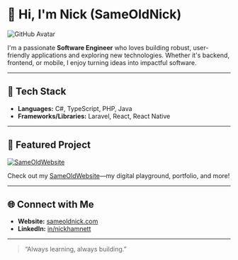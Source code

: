 # 👋 Hi, I'm Nick (SameOldNick)

![GitHub Avatar](https://avatars.githubusercontent.com/u/684414179?v=4)

I'm a passionate **Software Engineer** who loves building robust, user-friendly applications and exploring new technologies. Whether it's backend, frontend, or mobile, I enjoy turning ideas into impactful software.

---

## 🚀 Tech Stack

- **Languages:** C#, TypeScript, PHP, Java
- **Frameworks/Libraries:** Laravel, React, React Native

---

## 🌟 Featured Project

[![SameOldWebsite](https://github-readme-stats.vercel.app/api/pin/?username=SameOldNick&repo=SameOldWebsite)](https://github.com/SameOldNick/SameOldWebsite)

Check out my [SameOldWebsite](https://github.com/SameOldNick/SameOldWebsite)—my digital playground, portfolio, and more!

---

## 🌐 Connect with Me

- **Website:** [sameoldnick.com](https://www.sameoldnick.com/)
- **LinkedIn:** [in/nickhamnett](https://www.linkedin.com/in/nickhamnett/)

---

> “Always learning, always building.”

<!--
Want to know more or collaborate on something awesome? Drop by my website or connect on LinkedIn!
-->
